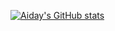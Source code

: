 [![Aiday's GitHub stats](https://github-readme-stats.vercel.app/api?username=aiday-mar&theme=vue&show_icons=true&show=reviews,prs_merged,prs_merged_percentage&hide_rank=true)](https://github.com/aiday-mar/github-readme-stats)
